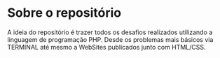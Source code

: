 <h1> Sobre o repositório </h1>


<p/> A ideia do repositório é trazer todos os desafios realizados utilizando a linguagem de programação PHP. Desde os problemas mais básicos via TERMINAL até mesmo a WebSites publicados junto com HTML/CSS.
